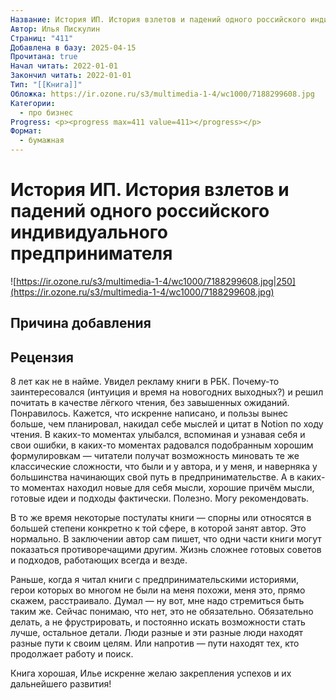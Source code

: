 ```yaml
---
Название: История ИП. История взлетов и падений одного российского индивидуального предпринимателя
Автор: Илья Пискулин
Страниц: "411"
Добавлена в базу: 2025-04-15
Прочитана: true
Начал читать: 2022-01-01
Закончил читать: 2022-01-01
Тип: "[[Книга]]"
Обложка: https://ir.ozone.ru/s3/multimedia-1-4/wc1000/7188299608.jpg
Категории:
  - про бизнес
Progress: <p><progress max=411 value=411></progress></p>
Формат:
  - бумажная
---
```

# История ИП. История взлетов и падений одного российского индивидуального предпринимателя

![https://ir.ozone.ru/s3/multimedia-1-4/wc1000/7188299608.jpg|250](https://ir.ozone.ru/s3/multimedia-1-4/wc1000/7188299608.jpg)

## Причина добавления


## Рецензия

8 лет как не в найме. Увидел рекламу книги в РБК. Почему-то заинтересовался (интуиция и время на новогодних выходных?) и решил почитать в качестве лёгкого чтения, без завышенных ожиданий. Понравилось. Кажется, что искренне написано, и пользы вынес больше, чем планировал, накидал себе мыслей и цитат в Notion по ходу чтения. В каких-то моментах улыбался, вспоминая и узнавая себя и свои ошибки, в каких-то моментах радовался подобранным хорошим формулировкам — читатели получат возможность миновать те же классические сложности, что были и у автора, и у меня, и наверняка у большинства начинающих свой путь в предпринимательстве. А в каких-то моментах находил новые для себя мысли, хорошие причём мысли, готовые идеи и подходы фактически. Полезно. Могу рекомендовать.

В то же время некоторые постулаты книги — спорны или относятся в большей степени конкретно к той сфере, в которой занят автор. Это нормально. В заключении автор сам пишет, что одни части книги могут показаться противоречащими другим. Жизнь сложнее готовых советов и подходов, работающих всегда и везде.

Раньше, когда я читал книги с предпринимательскими историями, герои которых во многом не были на меня похожи, меня это, прямо скажем, расстраивало. Думал — ну вот, мне надо стремиться быть таким же. Сейчас понимаю, что нет, это не обязательно. Обязательно делать, а не фрустрировать, и постоянно искать возможности стать лучше, остальное детали. Люди разные и эти разные люди находят разные пути к своим целям. Или напротив — пути находят тех, кто продолжает работу и поиск.

Книга хорошая, Илье искренне желаю закрепления успехов и их дальнейшего развития!